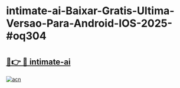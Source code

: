 # intimate-ai-Baixar-Gratis-Ultima-Versao-Para-Android-IOS-2025-#oq304

# <h2><a href="https://ainizakaria.my?title=intimate-ai&ref=24M">🔗👉 🔴 intimate-ai</a></h2>

[![acn](https://github.com/user-attachments/assets/0f9c940e-d8b0-45ae-aac7-cd30a18b3e1c)](https://ainizakaria.my?title=intimate-ai&ref=24M)

